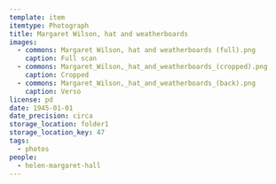 ```yaml
---
template: item
itemtype: Photograph
title: Margaret Wilson, hat and weatherboards
images:
  - commons: Margaret Wilson, hat and weatherboards (full).png
    caption: Full scan
  - commons: Margaret_Wilson,_hat_and_weatherboards_(cropped).png
    caption: Cropped
  - commons: Margaret_Wilson,_hat_and_weatherboards_(back).png
    caption: Verso
license: pd
date: 1945-01-01
date_precision: circa
storage_location: folder1
storage_location_key: 47
tags:
  - photos
people:
  - helen-margaret-hall
---
```

